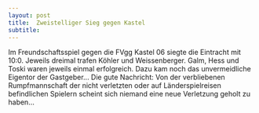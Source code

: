 ```yaml
---
layout: post
title:  Zweistelliger Sieg gegen Kastel
subtitle:  
---
```


Im Freundschaftsspiel gegen die FVgg Kastel 06 siegte die Eintracht mit 10:0. Jeweils dreimal trafen Köhler und Weissenberger. Galm, Hess und Toski waren jeweils einmal erfolgreich. Dazu kam noch das unvermeidliche Eigentor der Gastgeber... Die gute Nachricht: Von der verbliebenen Rumpfmannschaft der nicht verletzten oder auf Länderspielreisen befindlichen Spielern scheint sich niemand eine neue Verletzung geholt zu haben...


